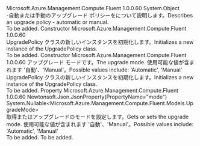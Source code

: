<Type Name="UpgradePolicy" FullName="Microsoft.Azure.Management.Compute.Fluent.Models.UpgradePolicy">
  <TypeSignature Language="C#" Value="public class UpgradePolicy" />
  <TypeSignature Language="ILAsm" Value=".class public auto ansi beforefieldinit UpgradePolicy extends System.Object" />
  <TypeSignature Language="DocId" Value="T:Microsoft.Azure.Management.Compute.Fluent.Models.UpgradePolicy" />
  <TypeSignature Language="VB.NET" Value="Public Class UpgradePolicy" />
  <TypeSignature Language="F#" Value="type UpgradePolicy = class" />
  <AssemblyInfo>
    <AssemblyName>Microsoft.Azure.Management.Compute.Fluent</AssemblyName>
    <AssemblyVersion>1.0.0.60</AssemblyVersion>
  </AssemblyInfo>
  <Base>
    <BaseTypeName>System.Object</BaseTypeName>
  </Base>
  <Interfaces />
  <Docs>
    <summary>
            <span data-ttu-id="35b43-101">-自動または手動のアップグレード ポリシーをについて説明します。</span><span class="sxs-lookup"><span data-stu-id="35b43-101">Describes an upgrade policy - automatic or manual.</span></span>
            </summary>
    <remarks>To be added.</remarks>
  </Docs>
  <Members>
    <Member MemberName=".ctor">
      <MemberSignature Language="C#" Value="public UpgradePolicy ();" />
      <MemberSignature Language="ILAsm" Value=".method public hidebysig specialname rtspecialname instance void .ctor() cil managed" />
      <MemberSignature Language="DocId" Value="M:Microsoft.Azure.Management.Compute.Fluent.Models.UpgradePolicy.#ctor" />
      <MemberSignature Language="VB.NET" Value="Public Sub New ()" />
      <MemberType>Constructor</MemberType>
      <AssemblyInfo>
        <AssemblyName>Microsoft.Azure.Management.Compute.Fluent</AssemblyName>
        <AssemblyVersion>1.0.0.60</AssemblyVersion>
      </AssemblyInfo>
      <Parameters />
      <Docs>
        <summary>
            <span data-ttu-id="35b43-102">UpgradePolicy クラスの新しいインスタンスを初期化します。</span><span class="sxs-lookup"><span data-stu-id="35b43-102">Initializes a new instance of the UpgradePolicy class.</span></span>
            </summary>
        <remarks>To be added.</remarks>
      </Docs>
    </Member>
    <Member MemberName=".ctor">
      <MemberSignature Language="C#" Value="public UpgradePolicy (Nullable&lt;Microsoft.Azure.Management.Compute.Fluent.Models.UpgradeMode&gt; mode = null);" />
      <MemberSignature Language="ILAsm" Value=".method public hidebysig specialname rtspecialname instance void .ctor(valuetype System.Nullable`1&lt;valuetype Microsoft.Azure.Management.Compute.Fluent.Models.UpgradeMode&gt; mode) cil managed" />
      <MemberSignature Language="DocId" Value="M:Microsoft.Azure.Management.Compute.Fluent.Models.UpgradePolicy.#ctor(System.Nullable{Microsoft.Azure.Management.Compute.Fluent.Models.UpgradeMode})" />
      <MemberSignature Language="VB.NET" Value="Public Sub New (Optional mode As Nullable(Of UpgradeMode) = null)" />
      <MemberSignature Language="F#" Value="new Microsoft.Azure.Management.Compute.Fluent.Models.UpgradePolicy : Nullable&lt;Microsoft.Azure.Management.Compute.Fluent.Models.UpgradeMode&gt; -&gt; Microsoft.Azure.Management.Compute.Fluent.Models.UpgradePolicy" Usage="new Microsoft.Azure.Management.Compute.Fluent.Models.UpgradePolicy mode" />
      <MemberType>Constructor</MemberType>
      <AssemblyInfo>
        <AssemblyName>Microsoft.Azure.Management.Compute.Fluent</AssemblyName>
        <AssemblyVersion>1.0.0.60</AssemblyVersion>
      </AssemblyInfo>
      <Parameters>
        <Parameter Name="mode" Type="System.Nullable&lt;Microsoft.Azure.Management.Compute.Fluent.Models.UpgradeMode&gt;" />
      </Parameters>
      <Docs>
        <param name="mode"><span data-ttu-id="35b43-103">アップグレード モードです。</span><span class="sxs-lookup"><span data-stu-id="35b43-103">The upgrade mode.</span></span> <span data-ttu-id="35b43-104">使用可能な値が含まれます '自動'、'Manual'。</span><span class="sxs-lookup"><span data-stu-id="35b43-104">Possible values include: 'Automatic', 'Manual'</span></span></param>
        <summary>
            <span data-ttu-id="35b43-105">UpgradePolicy クラスの新しいインスタンスを初期化します。</span><span class="sxs-lookup"><span data-stu-id="35b43-105">Initializes a new instance of the UpgradePolicy class.</span></span>
            </summary>
        <remarks>To be added.</remarks>
      </Docs>
    </Member>
    <Member MemberName="Mode">
      <MemberSignature Language="C#" Value="public Nullable&lt;Microsoft.Azure.Management.Compute.Fluent.Models.UpgradeMode&gt; Mode { get; set; }" />
      <MemberSignature Language="ILAsm" Value=".property instance valuetype System.Nullable`1&lt;valuetype Microsoft.Azure.Management.Compute.Fluent.Models.UpgradeMode&gt; Mode" />
      <MemberSignature Language="DocId" Value="P:Microsoft.Azure.Management.Compute.Fluent.Models.UpgradePolicy.Mode" />
      <MemberSignature Language="VB.NET" Value="Public Property Mode As Nullable(Of UpgradeMode)" />
      <MemberSignature Language="F#" Value="member this.Mode : Nullable&lt;Microsoft.Azure.Management.Compute.Fluent.Models.UpgradeMode&gt; with get, set" Usage="Microsoft.Azure.Management.Compute.Fluent.Models.UpgradePolicy.Mode" />
      <MemberType>Property</MemberType>
      <AssemblyInfo>
        <AssemblyName>Microsoft.Azure.Management.Compute.Fluent</AssemblyName>
        <AssemblyVersion>1.0.0.60</AssemblyVersion>
      </AssemblyInfo>
      <Attributes>
        <Attribute>
          <AttributeName>Newtonsoft.Json.JsonProperty(PropertyName="mode")</AttributeName>
        </Attribute>
      </Attributes>
      <ReturnValue>
        <ReturnType>System.Nullable&lt;Microsoft.Azure.Management.Compute.Fluent.Models.UpgradeMode&gt;</ReturnType>
      </ReturnValue>
      <Docs>
        <summary>
            <span data-ttu-id="35b43-106">取得またはアップグレードのモードを設定します。</span><span class="sxs-lookup"><span data-stu-id="35b43-106">Gets or sets the upgrade mode.</span></span> <span data-ttu-id="35b43-107">使用可能な値が含まれます '自動'、'Manual'。</span><span class="sxs-lookup"><span data-stu-id="35b43-107">Possible values include: 'Automatic', 'Manual'</span></span>
            </summary>
        <value>To be added.</value>
        <remarks>To be added.</remarks>
      </Docs>
    </Member>
  </Members>
</Type>